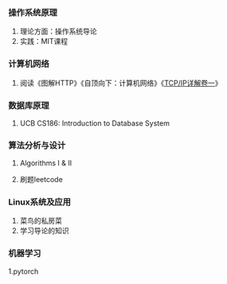 ### 操作系统原理

1. 理论方面：操作系统导论
2. 实践：MIT课程



### 计算机网络

1. 阅读《图解HTTP》《自顶向下：计算机网络》《[TCP/IP详解卷一](https://www.zhihu.com/search?q=TCP%2FIP详解卷一&search_source=Entity&hybrid_search_source=Entity&hybrid_search_extra={"sourceType"%3A"answer"%2C"sourceId"%3A"1023881646"})》



### 数据库原理

1. UCB CS186: Introduction to Database System



### 算法分析与设计

1. Algorithms I & II

2. 刷题leetcode



### Linux系统及应用

1. 菜鸟的私房菜
1. 学习导论的知识

### 机器学习

1.pytorch







